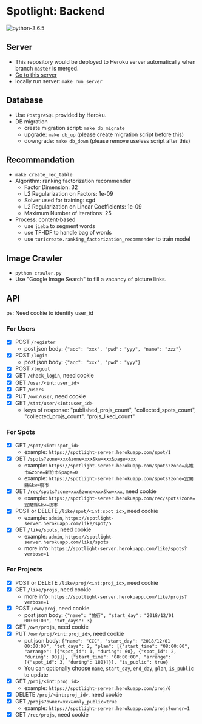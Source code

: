 # Spotlight: Backend
![python-3.6.5](https://img.shields.io/badge/python-3.6.5-blue.svg)

## Server

* This repository would be deployed to Heroku server automatically when branch `master` is merged. 
* [Go to this server](https://spotlight-server.herokuapp.com)
* locally run server: `make run_server`

## Database

* Use `PostgreSQL` provided by Heroku.
* DB migration
  * create migration script: `make db_migrate`
  * upgrade: `make db_up` (please create migration script before this)
  * downgrade: `make db_down` (please remove useless script after this)

## Recommandation

* `make create_rec_table`
* Algorithm: ranking factorization recommender
    * Factor Dimension: 32
    * L2 Regularization on Factors: 1e-09
    * Solver used for training: sgd
    * L2 Regularization on Linear Coefficients: 1e-09
    * Maximum Number of Iterations: 25
* Process: content-based
    * use `jieba` to segment words
    * use TF-IDF to handle bag of words
    * use `turicreate.ranking_factorization_recommender` to train model

## Image Crawler

* `python crawler.py`
* Use "Google Image Search" to fill a vacancy of picture links.

## API

ps: Need cookie to identify user_id

### For Users
- [x] POST `/register`
    * post json body: `{"acc": "xxx", "pwd": "yyy", "name": "zzz"}`
- [x] POST `/login`
    * post json body: `{"acc": "xxx", "pwd": "yyy"}`
- [x] POST `/logout`
- [x] GET `/check_login`, need cookie
- [x] GET `/user/<int:user_id>`
- [x] GET `/users`
- [x] PUT `/own/user`, need cookie
- [x] GET `/stat/user/<int:user_id>`
    * keys of response: "published_projs_count", "collected_spots_count", "collected_projs_count", "projs_liked_count"

### For Spots
- [x] GET `/spot/<int:spot_id>`
    * example: `https://spotlight-server.herokuapp.com/spot/1`
- [x] GET `/spots?zone=xxx&zone=xxx&kw=xxx&page=xxx`
    * example: `https://spotlight-server.herokuapp.com/spots?zone=高雄市&zone=新竹市&page=0`
    * example: `https://spotlight-server.herokuapp.com/spots?zone=宜蘭縣&kw=夜市`
- [x] GET `/rec/spots?zone=xxx&zone=xxx&kw=xxx`, need cookie
    * example: `https://spotlight-server.herokuapp.com/rec/spots?zone=宜蘭縣&kw=夜市`
- [x] POST or DELETE `/like/spot/<int:spot_id>`, need cookie
    * example: `admin`, `https://spotlight-server.herokuapp.com/like/spot/5`
- [x] GET `/like/spots`, need cookie
    * example: `admin`, `https://spotlight-server.herokuapp.com/like/spots`
    * more info: `https://spotlight-server.herokuapp.com/like/spots?verbose=1`

### For Projects
- [x] POST or DELETE `/like/proj/<int:proj_id>`, need cookie
- [x] GET `/like/projs`, need cookie
    * more info: `https://spotlight-server.herokuapp.com/like/projs?verbose=1`
- [x] POST `/own/proj`, need cookie
    * post json body: `{"name": "旅行", "start_day": "2018/12/01 00:00:00", "tot_days": 3}`
- [x] GET `/own/projs`, need cookie
- [x] PUT `/own/proj/<int:proj_id>`, need cookie
    * put json body: `{"name": "CCC", "start_day": "2018/12/01 00:00:00", "tot_days": 2, "plan": [{"start_time": "08:00:00", "arrange": [{"spot_id": 1, "during": 60}, {"spot_id": 2, "during": 90}]}, {"start_time": "08:00:00", "arrange": [{"spot_id": 3, "during": 180}]}], "is_public": true}`
    * You can optionally choose `name`, `start_day`, `end_day`, `plan`, `is_public` to update
- [x] GET `/proj/<int:proj_id>`
    * example: `https://spotlight-server.herokuapp.com/proj/6`
- [x] DELETE `/proj/<int:proj_id>`, need cookie
- [x] GET `/projs?owner=xxx&only_public=true`
    * example: `https://spotlight-server.herokuapp.com/projs?owner=1`
- [x] GET `/rec/projs`, need cookie
